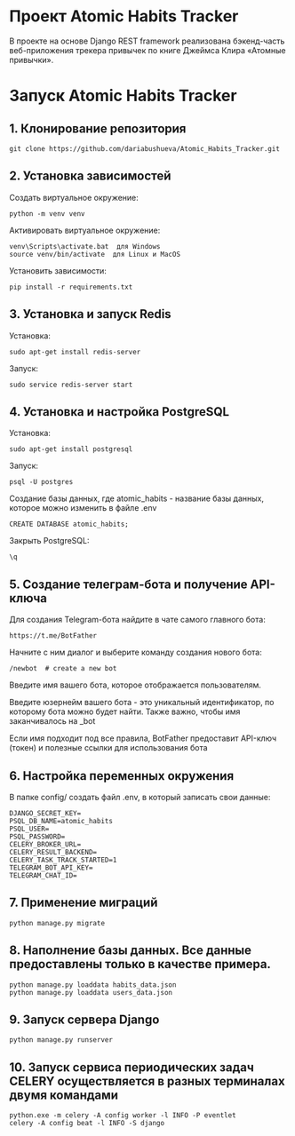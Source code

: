 # Проект Atomic Habits Tracker
В проекте на основе Django REST framework реализована бэкенд-часть веб-приложения трекера привычек по книге Джеймса Клира «Атомные привычки». 

# Запуск Atomic Habits Tracker
## 1. Клонирование репозитория
```commandline
git clone https://github.com/dariabushueva/Atomic_Habits_Tracker.git
```
## 2. Установка зависимостей
Создать виртуальное окружение:
```commandline
python -m venv venv
```
Активировать виртуальное окружение:
```commandline
venv\Scripts\activate.bat  для Windows
source venv/bin/activate  для Linux и MacOS
```
Установить зависимости:
```commandline
pip install -r requirements.txt
```

## 3. Установка и запуск Redis
Установка:
```commandline
sudo apt-get install redis-server
```
Запуск:
```commandline
sudo service redis-server start
```

## 4. Установка и настройка PostgreSQL
Установка:
```commandline
sudo apt-get install postgresql
```
Запуск:
```commandline
psql -U postgres
```
Создание базы данных, где atomic_habits - название базы данных, которое можно изменить в файле .env
```commandline
CREATE DATABASE atomic_habits;
```
Закрыть PostgreSQL:
```commandline
\q
```

## 5. Создание телеграм-бота и получение API-ключа
Для создания Telegram-бота найдите в чате самого главного бота:
```commandline
https://t.me/BotFather
```
Начните с ним диалог и выберите команду создания нового бота:
```commandline
/newbot  # create a new bot
```
Введите имя вашего бота, которое отображается пользователям.

Введите юзернейм вашего бота - это уникальный идентификатор, по которому бота можно будет найти. Также важно, чтобы имя заканчивалось на _bot

Если имя подходит под все правила, BotFather предоставит API-ключ (токен) и полезные ссылки для использования бота

## 6. Настройка переменных окружения
В папке config/ создать файл .env, в который записать свои данные:
```commandline
DJANGO_SECRET_KEY=
PSQL_DB_NAME=atomic_habits
PSQL_USER=
PSQL_PASSWORD=
CELERY_BROKER_URL=
CELERY_RESULT_BACKEND=
CELERY_TASK_TRACK_STARTED=1
TELEGRAM_BOT_API_KEY=
TELEGRAM_CHAT_ID=
```

## 7. Применение миграций
```commandline
python manage.py migrate
```

## 8. Наполнение базы данных. Все данные предоставлены только в качестве примера.
```commandline
python manage.py loaddata habits_data.json
python manage.py loaddata users_data.json
```

## 9. Запуск сервера Django
```commandline
python manage.py runserver
```

## 10. Запуск сервиса периодических задач CELERY осуществляется в разных терминалах двумя командами
```commandline
python.exe -m celery -A config worker -l INFO -P eventlet 
celery -A config beat -l INFO -S django  
```